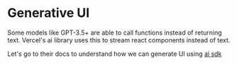 # Generative UI

Some models like GPT-3.5+ are able to call functions instead of returning text. Vercel's ai library uses this to stream react components instead of text.

Let's go to their docs to understand how we can generate UI using [ai sdk](https://sdk.vercel.ai/docs/concepts/ai-rsc)
